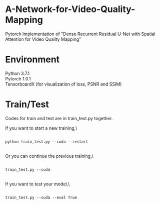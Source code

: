 # A-Network-for-Video-Quality-Mapping
Pytorch Implementation of "Dense Recurrent Residual U-Net with Spatial Attention for Video Quality Mapping"

# Environment
Python 3.7.1\
Pytorch 1.0.1\
TensorboardX (for visualization of loss, PSNR and SSIM)

# Train/Test
Codes for train and test are in train_test.py together.

If you want to start a new training,\
<pre>
<code>
python train_test.py --cuda --restart
</code>
</pre>

Or you can continue the previous training,\
<pre>
<code>
train_test.py --cuda
</code>
</pre>

If you want to test your model,\
<pre>
<code>
train_test.py --cuda --eval True
</code>
</pre>

